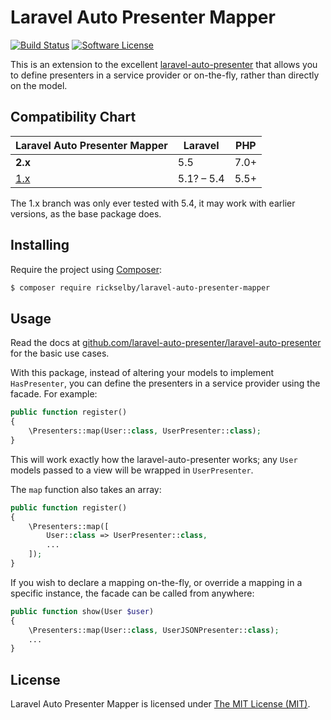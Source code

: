 Laravel Auto Presenter Mapper
=============================

[![Build Status](https://img.shields.io/travis/rickselby/laravel-auto-presenter-mapper/master.svg?style=flat-square)](https://travis-ci.org/rickselby/laravel-auto-presenter-mapper)
[![Software License](https://img.shields.io/badge/license-MIT-brightgreen.svg?style=flat-square)](LICENSE)

This is an extension to the excellent [laravel-auto-presenter](https://github.com/laravel-auto-presenter/laravel-auto-presenter)
that allows you to define presenters in a service provider or on-the-fly, rather than directly on the model.

## Compatibility Chart

| Laravel Auto Presenter Mapper                                              | Laravel    | PHP  |
|----------------------------------------------------------------------------|------------|------|
| **2.x**                                                                    | 5.5        | 7.0+ |
| [1.x](https://github.com/rickselby/laravel-auto-presenter-mapper/tree/1.x) | 5.1? – 5.4 | 5.5+ |

The 1.x branch was only ever tested with 5.4, it may work with earlier versions, as the base package does.

## Installing

Require the project using [Composer](https://getcomposer.org):

```bash
$ composer require rickselby/laravel-auto-presenter-mapper
```

## Usage

Read the docs at [github.com/laravel-auto-presenter/laravel-auto-presenter](https://github.com/laravel-auto-presenter/laravel-auto-presenter) for the basic use cases.

With this package, instead of altering your models to implement `HasPresenter`, you can define the presenters in a service
 provider using the facade. For example:

```php
public function register()
{
    \Presenters::map(User::class, UserPresenter::class);
}
```

This will work exactly how the laravel-auto-presenter works; any `User` models passed to a view will be wrapped in `UserPresenter`.

The `map` function also takes an array:

```php
public function register()
{
    \Presenters::map([
        User::class => UserPresenter::class,
        ...
    ]);
}
```

If you wish to declare a mapping on-the-fly, or override a mapping in a specific instance,
the facade can be called from anywhere:

```php
public function show(User $user)
{
    \Presenters::map(User::class, UserJSONPresenter::class);
    ...
}
```

## License

Laravel Auto Presenter Mapper is licensed under [The MIT License (MIT)](LICENSE).

